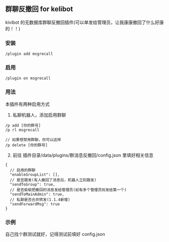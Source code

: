## 群聊反撤回 for kelibot

kivibot 的无数据库群聊反撤回插件(可以单发给管理员，让我康康撤回了什么好康的！！)

### 安装

```
/plugin add msgrecall
```

### 启用

```
/plugin on msgrecall
```

### 用法

本插件有两种启用方式

1. 私聊机器人，添加启用群聊

```
/p add [你的群号]
/p rl msgrecall

// 如果想禁用群聊，你可以这样
/p delete [你的群号]
```

2. 前往 插件目录/data/plugins/群消息反撤回/config.json 里填好相关信息

```
{
  // 启用的群聊
  "enableGroupList": [],
  // 是否跟发(有人撤回了消息后，机器人立刻跟发)
  "sendToGroup": true,
  // 是否偷偷把撤回的消息发给管理员(如有多个管理员则发给第一个)
  "sendToMainAdmin": true,
  // 私聊是否合并转发(1.1.4新增)
  "sendForwardMsg": true
}

```

### 示例

自己找个群测试就好，记得测试前填好 config.json
